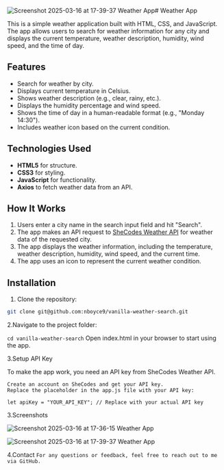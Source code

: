 ![Screenshot 2025-03-16 at 17-39-37 Weather App](https://github.com/user-attachments/assets/586adc43-173d-4ce1-b3af-b6c61e5b6dc3)# Weather App

This is a simple weather application built with HTML, CSS, and JavaScript. The app allows users to search for weather information for any city and displays the current temperature, weather description, humidity, wind speed, and the time of day.

## Features
- Search for weather by city.
- Displays current temperature in Celsius.
- Shows weather description (e.g., clear, rainy, etc.).
- Displays the humidity percentage and wind speed.
- Shows the time of day in a human-readable format (e.g., "Monday 14:30").
- Includes weather icon based on the current condition.

## Technologies Used
- **HTML5** for structure.
- **CSS3** for styling.
- **JavaScript** for functionality.
- **Axios** to fetch weather data from an API.

## How It Works
1. Users enter a city name in the search input field and hit "Search".
2. The app makes an API request to [SheCodes Weather API](https://www.shecodes.io/) for weather data of the requested city.
3. The app displays the weather information, including the temperature, weather description, humidity, wind speed, and the current time.
4. The app uses an icon to represent the current weather condition.

## Installation

1. Clone the repository:

```bash
git clone git@github.com:nboyce9/vanilla-weather-search.git
```

2.Navigate to the project folder:

```cd vanilla-weather-search```
Open index.html in your browser to start using the app.

3.Setup API Key

To make the app work, you need an API key from SheCodes Weather API.

    Create an account on SheCodes and get your API key.
    Replace the placeholder in the app.js file with your API key:

    let apiKey = "YOUR_API_KEY"; // Replace with your actual API key

3.Screenshots

    
![Screenshot 2025-03-16 at 17-36-15 Weather App](https://github.com/user-attachments/assets/9e20baae-1017-46af-b45a-5d50cde78a11)


![Screenshot 2025-03-16 at 17-39-37 Weather App](https://github.com/user-attachments/assets/f6bd21a7-7a1a-4df8-a8f4-b48f38c0aa75)


4.Contact
```For any questions or feedback, feel free to reach out to me via GitHub.```
